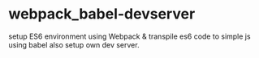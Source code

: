 # webpack_babel-devserver
setup ES6 environment using Webpack &amp; transpile es6 code to simple js using babel also setup own dev server. 
